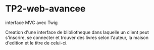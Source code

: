 # TP2-web-avancee
interface MVC avec Twig


Creation d'une interface de blibliotheque dans laquelle un client peut s'inscrire, se connecter et trouver des livres selon l'auteur, la maison d'edition et le titre de celui-ci.
